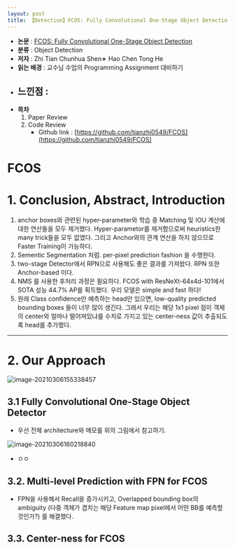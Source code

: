 ```yaml
---
layout: post
title: 【Detection】FCOS: Fully Convolutional One-Stage Object Detection
---
```


- **논문** : [FCOS: Fully Convolutional One-Stage Object Detection](https://arxiv.org/pdf/1904.01355.pdf)
- **분류** : Object Detection
- **저자** : Zhi Tian Chunhua Shen∗ Hao Chen Tong He
- **읽는 배경** : 교수님 수업의 Programming Assignment 대비하기
- **느낀점 :** 
  - 
- **목차**
  1. Paper Review
  2. Code Review
     - Github link : [https://github.com/tianzhi0549/FCOS](https://github.com/tianzhi0549/FCOS)



# FCOS

# 1. Conclusion, Abstract, Introduction

1. anchor boxes와 관련된 hyper-parameter와 학습 중 Matching 및 IOU 계산에 대한 연산들을 모두 제거했다. Hyper-parametor를 제거함으로써 heuristics한 many trick들을 모두 없앴다. 그리고 Anchor와의 관계 연산을 하지 않으므로 Faster Training이 가능하다.
2. Sementic Segmentation 처럼. per-pixel prediction fashion 을 수행한다. 
3. two-stage Detector에서 RPN으로 사용해도 좋은 결과를 가져왔다. RPN 또한 Anchor-based 이다.
4. NMS 를 사용한 후처리 과정은 필요하다. FCOS with ResNeXt-64x4d-101에서 SOTA 성능 44.7% AP를 획득했다. 우리 모델은 simple and fast 하다!
5. 원래 Class confidence만 예측하는 head만 있으면, low-quality predicted bounding boxes 들이 너무 많이 생긴다. 그래서 우리는 해당 1x1 pixel 점이 객체의 center와 얼마나 떨어져있냐를 수치로 가지고 있는 center-ness 값이 추출되도록 head를 추가했다. 



---

# 2. Our Approach

![image-20210306155338457](C:\Users\sb020\AppData\Roaming\Typora\typora-user-images\image-20210306155338457.png)

## 3.1 Fully Convolutional One-Stage Object Detector

- 우선 전체 architecture와 메모를 위의 그림에서 참고하기.

![image-20210306160218840](C:\Users\sb020\AppData\Roaming\Typora\typora-user-images\image-20210306160218840.png)

- ㅇㅇ





## 3.2. Multi-level Prediction with FPN for FCOS

- FPN을 사용해서 Recall을 증가시키고, Overlapped bounding box의 ambiguity (다중 객체가 겹치는 해당 Feature map pixel에서 어떤 BB를 예측할 것인가?) 를 해결했다. 



## 3.3. Center-ness for FCOS